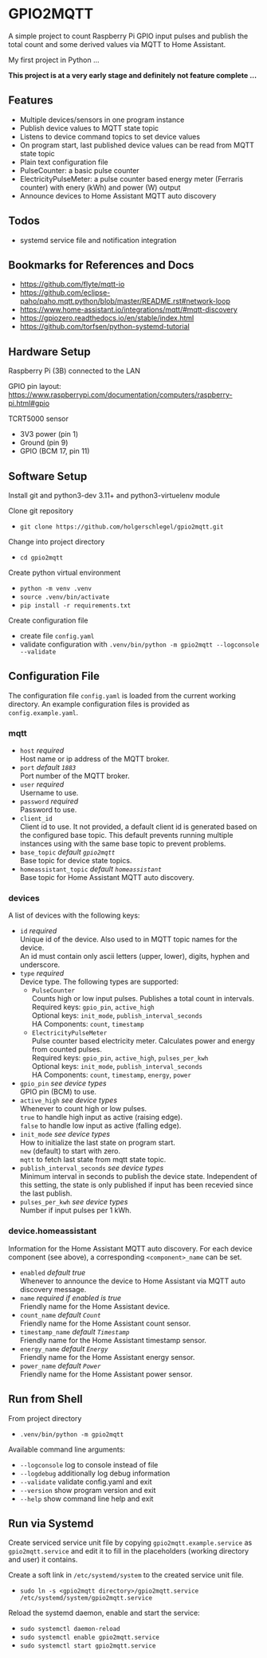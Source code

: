 # GPIO2MQTT

A simple project to count Raspberry Pi GPIO input pulses and publish the total count and some derived values via MQTT to Home Assistant.

My first project in Python ...

**This project is at a very early stage and definitely not feature complete ...**


## Features

- Multiple devices/sensors in one program instance
- Publish device values to MQTT state topic
- Listens to device command topics to set device values
- On program start, last published device values can be read from MQTT state topic
- Plain text configuration file
- PulseCounter: a basic pulse counter
- ElectricityPulseMeter: a pulse counter based energy meter (Ferraris counter) with enery (kWh) and power (W) output
- Announce devices to Home Assistant MQTT auto discovery


## Todos
- systemd service file and notification integration


## Bookmarks for References and Docs

- https://github.com/flyte/mqtt-io
- https://github.com/eclipse-paho/paho.mqtt.python/blob/master/README.rst#network-loop
- https://www.home-assistant.io/integrations/mqtt/#mqtt-discovery
- https://gpiozero.readthedocs.io/en/stable/index.html
- https://github.com/torfsen/python-systemd-tutorial


## Hardware Setup

Raspberry Pi (3B) connected to the LAN

GPIO pin layout: https://www.raspberrypi.com/documentation/computers/raspberry-pi.html#gpio

TCRT5000 sensor
- 3V3 power (pin 1)
- Ground (pin 9)
- GPIO (BCM 17, pin 11)


## Software Setup

Install git and python3-dev 3.11+ and python3-virtuelenv module

Clone git repository
- `git clone https://github.com/holgerschlegel/gpio2mqtt.git`

Change into project directory
- `cd gpio2mqtt`

Create python virtual environment
- `python -m venv .venv`
- `source .venv/bin/activate`
- `pip install -r requirements.txt`

Create configuration file
- create file `config.yaml`
- validate configuration with `.venv/bin/python -m gpio2mqtt --logconsole --validate`


## Configuration File

The configuration file `config.yaml` is loaded from the current working directory.
An example configuration files is provided as `config.example.yaml`.

### mqtt

- `host` *required*  
  Host name or ip address of the MQTT broker.
- `port` *default `1883`*  
  Port number of the MQTT broker.
- `user` *required*  
  Username to use.
- `password` *required*  
  Password to use.
- `client_id`  
  Client id to use. It not provided, a default client id is generated based on the configured base topic. This default prevents running multiple instances using with the same base topic to prevent problems.
- `base_topic` *default `gpio2mqtt`*  
  Base topic for device state topics.
- `homeassistant_topic` *default `homeassistant`*  
  Base topic for Home Assistant MQTT auto discovery.

### devices

A list of devices with the following keys:

- `id` *required*  
  Unique id of the device. Also used to in MQTT topic names for the device.  
  An id must contain only ascii letters (upper, lower), digits, hyphen and underscore.  
- `type` *required*  
  Device type. The following types are supported:
  - `PulseCounter`  
    Counts high or low input pulses. Publishes a total count in intervals.  
    Required keys: `gpio_pin`, `active_high`  
    Optional keys: `init_mode`, `publish_interval_seconds`  
    HA Components: `count`, `timestamp`
  - `ElectricityPulseMeter`  
    Pulse counter based electricity meter. Calculates power and energy from counted pulses.  
    Required keys: `gpio_pin`, `active_high`, `pulses_per_kwh`  
    Optional keys: `init_mode`, `publish_interval_seconds`  
    HA Components: `count`, `timestamp`, `energy`, `power`
- `gpio_pin` *see device types*  
  GPIO pin (BCM) to use.  
- `active_high` *see device types*  
  Whenever to count high or low pulses.  
  `true` to handle high input as active (raising edge).  
  `false` to handle low input as active (falling edge).
- `init_mode` *see device types*  
  How to initialize the last state on program start.  
  `new` (default) to start with zero.  
  `mqtt` to fetch last state from mqtt state topic.
- `publish_interval_seconds` *see device types*  
  Minimum interval in seconds to publish the device state. Independent of this setting, the state is only published if input has been recevied since the last publish.
- `pulses_per_kwh` *see device types*  
  Number if input pulses per 1 kWh.

### device.homeassistant

Information for the Home Assistant MQTT auto discovery.
For each device component (see above), a corresponding `<component>_name` can be set.

- `enabled` *default true*  
  Whenever to announce the device to Home Assistant via MQTT auto discovery message.
- `name` *required if enabled is true*  
  Friendly name for the Home Assistant device.
- `count_name` *default `Count`*  
  Friendly name for the Home Assistant count sensor.
- `timestamp_name` *default `Timestamp`*  
  Friendly name for the Home Assistant timestamp sensor.
- `energy_name` *default `Energy`*  
  Friendly name for the Home Assistant energy sensor.
- `power_name` *default `Power`*  
  Friendly name for the Home Assistant power sensor.


## Run from Shell

From project directory
- `.venv/bin/python -m gpio2mqtt`

Available command line arguments:
- `--logconsole` log to console instead of file
- `--logdebug` additionally log debug information
- `--validate` validate config.yaml and exit
- `--version` show program version and exit
- `--help` show command line help and exit


## Run via Systemd

Create serviced service unit file by copying `gpio2mqtt.example.service` as `gpio2mqtt.service` and edit it to fill in
the placeholders (working directory and user) it contains.

Create a soft link in `/etc/systemd/system` to the created service unit file.
- `sudo ln -s <gpio2mqtt directory>/gpio2mqtt.service /etc/systemd/system/gpio2mqtt.service`

Reload the systemd daemon, enable and start the service:
- `sudo systemctl daemon-reload`
- `sudo systemctl enable gpio2mqtt.service`
- `sudo systemctl start gpio2mqtt.service`

